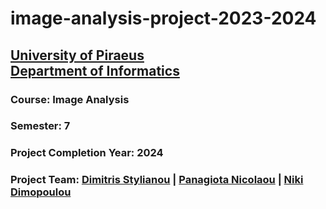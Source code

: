 # image-analysis-project-2023-2024
## [University of Piraeus](https://www.unipi.gr/en/home/)<br>[Department of Informatics](https://cs.unipi.gr/en/)
### Course: Image Analysis
### Semester: 7
### Project Completion Year: 2024
### Project Team: [Dimitris Stylianou](https://github.com/dimitrisstyl7) | [Panagiota Nicolaou](https://github.com/panagiota02) | [Niki Dimopoulou](https://github.com/Nikidmp)
